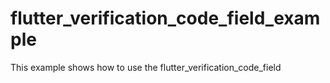 # flutter_verification_code_field_example

This example shows how to use the flutter_verification_code_field